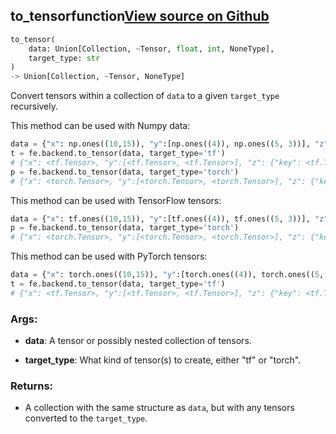 ## to_tensor<span class="tag">function</span><a class="sourcelink" href=https://github.com/fastestimator/fastestimator/blob/r1.1/fastestimator/backend/to_tensor.py/#L24-L72>View source on Github</a>
```python
to_tensor(
	data: Union[Collection, ~Tensor, float, int, NoneType],
	target_type: str
)
-> Union[Collection, ~Tensor, NoneType]
```
Convert tensors within a collection of `data` to a given `target_type` recursively.

This method can be used with Numpy data:
```python
data = {"x": np.ones((10,15)), "y":[np.ones((4)), np.ones((5, 3))], "z":{"key":np.ones((2,2))}}
t = fe.backend.to_tensor(data, target_type='tf')
# {"x": <tf.Tensor>, "y":[<tf.Tensor>, <tf.Tensor>], "z": {"key": <tf.Tensor>}}
p = fe.backend.to_tensor(data, target_type='torch')
# {"x": <torch.Tensor>, "y":[<torch.Tensor>, <torch.Tensor>], "z": {"key": <torch.Tensor>}}
```

This method can be used with TensorFlow tensors:
```python
data = {"x": tf.ones((10,15)), "y":[tf.ones((4)), tf.ones((5, 3))], "z":{"key":tf.ones((2,2))}}
p = fe.backend.to_tensor(data, target_type='torch')
# {"x": <torch.Tensor>, "y":[<torch.Tensor>, <torch.Tensor>], "z": {"key": <torch.Tensor>}}
```

This method can be used with PyTorch tensors:
```python
data = {"x": torch.ones((10,15)), "y":[torch.ones((4)), torch.ones((5, 3))], "z":{"key":torch.ones((2,2))}}
t = fe.backend.to_tensor(data, target_type='tf')
# {"x": <tf.Tensor>, "y":[<tf.Tensor>, <tf.Tensor>], "z": {"key": <tf.Tensor>}}
```


<h3>Args:</h3>


* **data**: A tensor or possibly nested collection of tensors.

* **target_type**: What kind of tensor(s) to create, either "tf" or "torch". 

<h3>Returns:</h3>

<ul class="return-block"><li>    A collection with the same structure as <code>data</code>, but with any tensors converted to the <code>target_type</code>.</li></ul>

